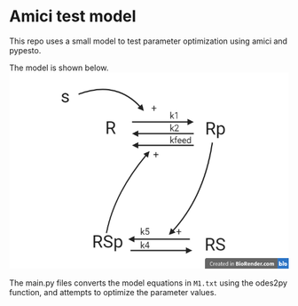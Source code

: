 # Amici test model

This repo uses a small model to test parameter optimization using amici and pypesto. 

The model is shown below.
![model](m1.png)

The main.py files converts the model equations in `M1.txt` using the odes2py function, and attempts to optimize the parameter values.  